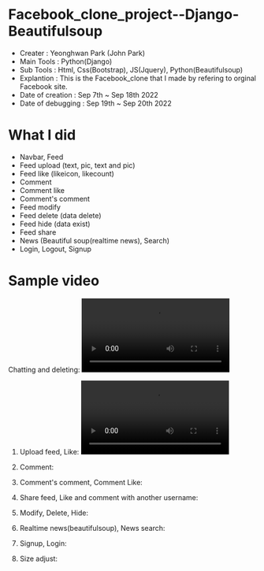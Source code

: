 # Facebook_clone_project--Django-Beautifulsoup

- Creater : Yeonghwan Park (John Park)
- Main Tools : Python(Django)
- Sub Tools : Html, Css(Bootstrap), JS(Jquery), Python(Beautifulsoup)
- Explantion :
This is the Facebook_clone that I made by refering to orginal Facebook site.
- Date of creation : Sep 7th ~ Sep 18th 2022
- Date of debugging : Sep 19th ~ Sep 20th 2022

# What I did
- Navbar, Feed
- Feed upload (text, pic, text and pic)
- Feed like (likeicon, likecount)
- Comment
- Comment like
- Comment's comment
- Feed modify
- Feed delete (data delete)
- Feed hide (data exist)
- Feed share
- News (Beautiful soup(realtime news), Search)
- Login, Logout, Signup

# Sample video

Chatting and deleting:
<video src="https://user-images.githubusercontent.com/106279616/191623900-1e35f405-4a8a-447b-92b4-7639bc497efd.mp4"></video>

1. Upload feed, Like:
<video src="https://user-images.githubusercontent.com/106279616/191623900-1e35f405-4a8a-447b-92b4-7639bc497efd.mp4"></video>
2. Comment:

3. Comment's comment, Comment Like:

4. Share feed, Like and comment with another username:

5. Modify, Delete, Hide:

6. Realtime news(beautifulsoup), News search:

7. Signup, Login:

8. Size adjust:

